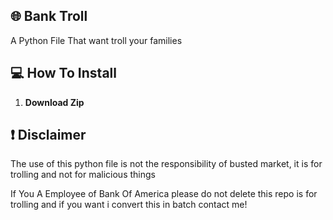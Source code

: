 ## 🌐 Bank Troll
A Python File That want troll your families


## 💻 How To Install

1. **Download Zip**


## ❗ Disclaimer ## 
The use of this python file is not the responsibility of busted market, it is for trolling and not for malicious things

If You A Employee of Bank Of America please do not delete this repo is for trolling and if you want i convert this in batch contact me!
